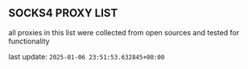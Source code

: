 ## SOCKS4 PROXY LIST

all proxies in this list were collected from open sources and tested for functionality

last update: `2025-01-06 23:51:53.632845+00:00`